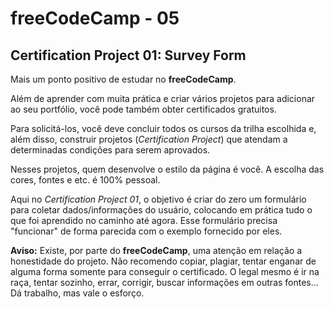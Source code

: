 # freeCodeCamp - 05

## Certification Project 01: Survey Form

Mais um ponto positivo de estudar no **freeCodeCamp**.

Além de aprender com muita prática e criar vários projetos para adicionar ao seu portfólio, você pode também obter certificados gratuitos.

Para solicitá-los, você deve concluir todos os cursos da trilha escolhida e, além disso, construir projetos (*Certification Project*) que atendam a determinadas condições para serem aprovados.

Nesses projetos, quem desenvolve o estilo da página é você. A escolha das cores, fontes e etc. é 100% pessoal. 

Aqui no *Certification Project 01*, o objetivo é criar do zero um formulário para coletar dados/informações do usuário, colocando em prática tudo o que foi aprendido no caminho até agora. Esse formulário precisa "funcionar" de forma parecida com o exemplo fornecido por eles.

**Aviso:** Existe, por parte do **freeCodeCamp**, uma atenção em relação a honestidade do projeto. Não recomendo copiar, plagiar, tentar enganar de alguma forma somente para conseguir o certificado. O legal mesmo é ir na raça, tentar sozinho, errar, corrigir, buscar informações em outras fontes... Dá trabalho, mas vale o esforço.
